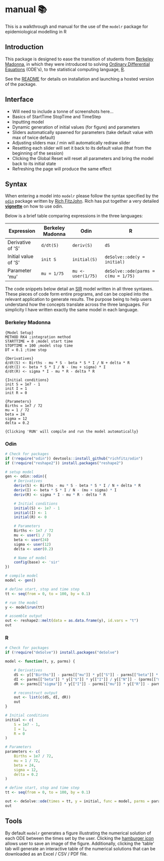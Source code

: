 # manual :books:

This is a walkthrough and manual for the use of the `modelr` package for epidemiological modelling in R

## Introduction

This package is designed to ease the transition of students from [Berkeley Madonna](https://www.berkeleymadonna.com/), in which they were introduced to solving [Ordinary Differential Equations](https://en.wikipedia.org/wiki/Ordinary_differential_equation) (ODE's), to the statistical computing language, [R](https://www.r-project.org/).

See the [README](https://jackolney.github.io/modelr/) for details on installation and launching a hosted version of the package.

## Interface

- Will need to include a tonne of screenshots here...
- Basics of StartTime StopTime and TimeStep
- Inputting model
- Dynamic generation of initial values (for figure) and parameters
- Sliders automatically spawned for parameters (take default value with max of twice default)
- Adjusting sliders max / min will automatically redraw slider
- Resetting each slider will set it back to its default value (that from the beginning of the session)
- Clicking the Global Reset will reset all parameters and bring the model back to its initial state
- Refreshing the page will produce the same effect

## Syntax

When entering a model into `modelr` please follow the syntax specified by the [`odin`](https://github.com/richfitz/odin) package written by [Rich FitzJohn](https://richfitz.github.io/). Rich has put together a very detailed [**vignette**](https://richfitz.github.io/odin/vignettes/odin.html) on how to use odin.

Below is a brief table comparing expressions in the three languages:

| Expression | Berkeley Madonna | Odin | R |
|------------|------------------|------|---|
| Derivative of 'S' | `d/dt(S)` | `deriv(S)` | `dS` |
| Initial value of 'S' | `init S` | `initial(S)` | `deSolve::ode(y = initial)` |
| Parameter 'mu' | `mu = 1/75` | `mu <- user(1/75)` | `deSolve::ode(parms = c(mu = 1/75)` |

The code snippets below detail an [SIR](https://en.wikipedia.org/wiki/Compartmental_models_in_epidemiology#The_SIR_model) model written in all three syntaxes. These pieces of code form entire programs, and can be copied into the relevant application to generate results. The purpose being to help users understand how the concepts translate across the three languages. For simplicity I have written exactly the same model in each language.

### Berkeley Madonna

```shell
{Model Setup}
METHOD RK4 ;integration method
STARTTIME = 0 ;model start time
STOPTIME = 100 ;model stop time
DT = 0.1 ;time step

{Derivatives}
d/dt(S) <- Births - mu * S - beta * S * I / N + delta * R
d/dt(I) <- beta * S * I / N - (mu + sigma) * I
d/dt(R) <- sigma * I - mu * R - delta * R

{Initial conditions}
init S = 1e7 - 1
init I = 1
init R = 0

{Parameters}
Births = 1e7 / 72
mu = 1 / 72
beta = 24
sigma = 12
delta = 0.2

{Clicking 'RUN' will compile and run the model automatically}
```

### Odin

```R
# Check for packages
if (!require("odin")) devtools::install_github("richfitz/odin")
if (!require("reshape2")) install.packages("reshape2")

# setup model
gen <- odin::odin({
    # Derivatives
    deriv(S) <- Births - mu * S - beta * S * I / N + delta * R
    deriv(I) <- beta * S * I / N - (mu + sigma) * I
    deriv(R) <- sigma * I - mu * R - delta * R

    # Initial conditions
    initial(S) <- 1e7 - 1
    initial(I) <- 1
    initial(R) <- 0

    # Parameters
    Births <- 1e7 / 72
    mu <- user(1 / 7)
    beta <- user(24)
    sigma <- user(12)
    delta <- user(0.2)

    # Name of model
    config(base) <- 'sir'
})

# compile model
model <- gen()

# define start, stop and time step
tt <- seq(from = 0, to = 100, by = 0.1)

# run the model
y <- model$run(tt)

# assemble output
out <- reshape2::melt(data = as.data.frame(y), id.vars = "t")
out

```

### R

```R
# Check for packages
if (!require("deSolve")) install.packages("deSolve")

model <- function(t, y, parms) {

    # Derivatives
    dS <- y[["Births"]] - parms[["mu"]] * y[["S"]] - parms[["beta"]] * y[["S"]] * y[["I"]] / y[["N"]] + parms[["delta"]] * y[["R"]]
    dI <- parms[["beta"]] * y[["S"]] * y[["I"]] / y[["N"]] - (parms[["mu"]] + parms[["sigma"]]) * y[["I"]]
    dR <- parms[["sigma"]] * y[["I"]] - parms[["mu"]] * y[["R"]] - parms[["delta"]] * y[["R"]]

    # reconstruct output
    out <- list(c(dS, dI, dR))
    out
}

# Initial conditions
initial <- c(
    S = 1e7 - 1,
    I = 1,
    R = 0
)

# Parameters
parameters <- c(
    Births = 1e7 / 72,
    mu = 1 / 72,
    beta = 24,
    sigma = 12,
    delta = 0.2
)

# define start, stop and time step
tt <- seq(from = 0, to = 100, by = 0.1)

out <- deSolve::ode(times = tt, y = initial, func = model, parms = parameters)
out

```

## Tools

By default `modelr` generates a figure illustrating the numerical solution of each ODE between the
times set by the user. Clicking the [hamburger icon](https://en.wikipedia.org/wiki/Hamburger_button)
allows user to save an image of the figure. Additionally, clicking the 'table' tab will generate an
interactive table of the numerical solutions that can be downloaded as an Excel / CSV / PDF file.
